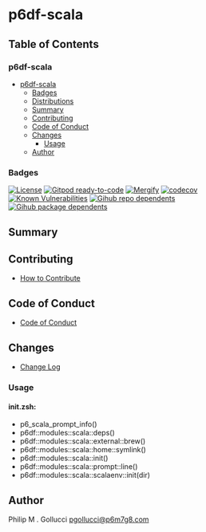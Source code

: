 # p6df-scala

## Table of Contents


### p6df-scala
- [p6df-scala](#p6df-scala)
  - [Badges](#badges)
  - [Distributions](#distributions)
  - [Summary](#summary)
  - [Contributing](#contributing)
  - [Code of Conduct](#code-of-conduct)
  - [Changes](#changes)
    - [Usage](#usage)
  - [Author](#author)

### Badges

[![License](https://img.shields.io/badge/License-Apache%202.0-yellowgreen.svg)](https://opensource.org/licenses/Apache-2.0)
[![Gitpod ready-to-code](https://img.shields.io/badge/Gitpod-ready--to--code-blue?logo=gitpod)](https://gitpod.io/#https://github.com/p6m7g8/p6df-scala)
[![Mergify](https://img.shields.io/endpoint.svg?url=https://gh.mergify.io/badges/p6m7g8/p6df-scala/&style=flat)](https://mergify.io)
[![codecov](https://codecov.io/gh/p6m7g8/p6df-scala/branch/master/graph/badge.svg?token=14Yj1fZbew)](https://codecov.io/gh/p6m7g8/p6df-scala)
[![Known Vulnerabilities](https://snyk.io/test/github/p6m7g8/p6df-scala/badge.svg?targetFile=package.json)](https://snyk.io/test/github/p6m7g8/p6df-scala?targetFile=package.json)
[![Gihub repo dependents](https://badgen.net/github/dependents-repo/p6m7g8/p6df-scala)](https://github.com/p6m7g8/p6df-scala/network/dependents?dependent_type=REPOSITORY)
[![Gihub package dependents](https://badgen.net/github/dependents-pkg/p6m7g8/p6df-scala)](https://github.com/p6m7g8/p6df-scala/network/dependents?dependent_type=PACKAGE)

## Summary

## Contributing

- [How to Contribute](CONTRIBUTING.md)

## Code of Conduct

- [Code of Conduct](CODE_OF_CONDUCT.md)

## Changes

- [Change Log](CHANGELOG.md)

### Usage

#### init.zsh:

- p6_scala_prompt_info()
- p6df::modules::scala::deps()
- p6df::modules::scala::external::brew()
- p6df::modules::scala::home::symlink()
- p6df::modules::scala::init()
- p6df::modules::scala::prompt::line()
- p6df::modules::scala::scalaenv::init(dir)


## Author

Philip M . Gollucci <pgollucci@p6m7g8.com>

